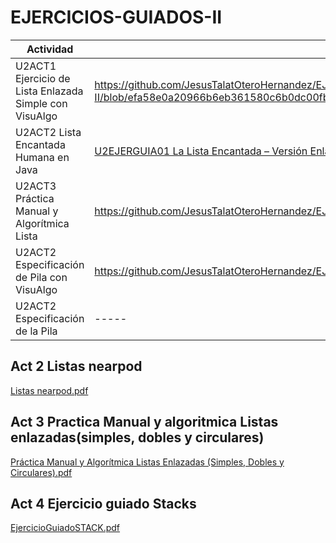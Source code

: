 # EJERCICIOS-GUIADOS-II

| Actividad        | Evidencia  |
| ------------- | -----|
| U2ACT1 Ejercicio de Lista Enlazada Simple con VisuAlgo |https://github.com/JesusTalatOteroHernandez/EJERCICIOS-GUIADOS-II/blob/efa58e0a20966b6eb361580c6b0dc00fb502daa1/Ejercicios%20Guiados/Manipulaci%C3%B3n%20de%20una%20Lista%20Enlazada%20Simple%20en%20Visualgo.pdf|
| U2ACT2 Lista Encantada Humana en Java |[U2EJERGUIA01 La Lista Encantada – Versión Enlazada-2.pdf](https://github.com/user-attachments/files/23011239/U2EJERGUIA01.La.Lista.Encantada.Version.Enlazada-2.pdf)|
| U2ACT3 Práctica Manual y Algorítmica Lista |https://github.com/JesusTalatOteroHernandez/EJERCICIOS-GUIADOS-II/blob/ba57cb5835597e37d79f142f1c7009213cf5123f/Ejercicios%20Guiados/Listas%20nearpod.pdf|
| U2ACT2 Especificación de Pila con VisuAlgo |https://github.com/JesusTalatOteroHernandez/EJERCICIOS-GUIADOS-II/blob/ec2a3b2f1c48175f73f35e9da60f6ac019dd180c/Ejercicios%20Guiados/EjercicioGuiadoSTACK.pdf|
| U2ACT2 Especificación de la Pila |-----|



## Act 2 Listas nearpod
[Listas nearpod.pdf](https://github.com/user-attachments/files/23011206/Listas.nearpod.pdf)

## Act 3 Practica Manual y algoritmica Listas enlazadas(simples, dobles y circulares)
[Práctica Manual y Algorítmica Listas Enlazadas (Simples, Dobles y Circulares).pdf](https://github.com/user-attachments/files/23011221/Practica.Manual.y.Algoritmica.Listas.Enlazadas.Simples.Dobles.y.Circulares.pdf)

## Act 4 Ejercicio guiado Stacks
[EjercicioGuiadoSTACK.pdf](https://github.com/user-attachments/files/23011408/EjercicioGuiadoSTACK.pdf)

